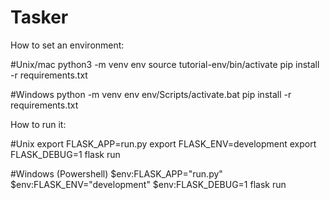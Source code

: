 # Tasker

How to set an environment:

#Unix/mac
python3 -m venv env
source tutorial-env/bin/activate
pip install -r requirements.txt

#Windows
python -m venv env
env/Scripts/activate.bat
pip install -r requirements.txt

How to run it:

#Unix
export FLASK_APP=run.py
export FLASK_ENV=development
export FLASK_DEBUG=1
flask run

#Windows (Powershell)
$env:FLASK_APP="run.py"
$env:FLASK_ENV="development"
$env:FLASK_DEBUG=1
flask run
